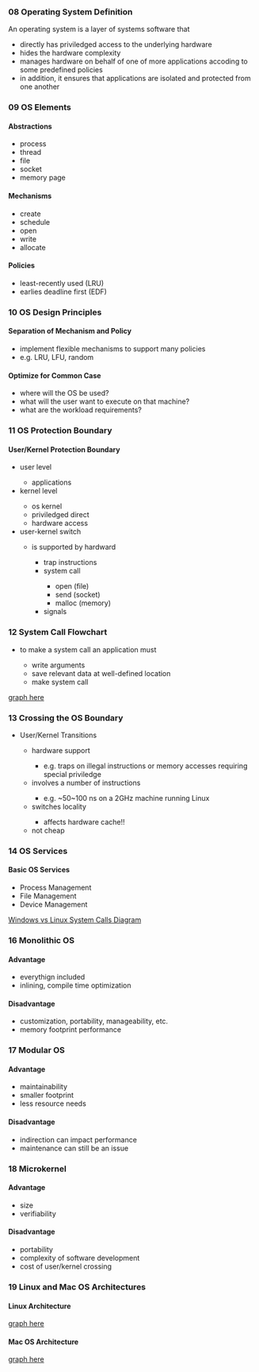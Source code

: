 ### 08 Operating System Definition

An operating system is a layer of systems software that

<ul>
    <li>directly has priviledged access to the underlying hardware</li>
    <li>hides the hardware complexity</li>
    <li>manages hardware on behalf of one of more applications accoding to some predefined policies</li>
    <li>in addition, it ensures that applications are isolated and protected from one another</li>
</ul>

### 09 OS Elements

#### Abstractions

<ul>
    <li>process</li>
    <li>thread</li>
    <li>file</li>
    <li>socket</li>
    <li>memory page</li>
</ul>

#### Mechanisms

<ul>
    <li>create</li>
    <li>schedule</li>
    <li>open</li>
    <li>write</li>
    <li>allocate</li>
</ul>

#### Policies

<ul>
    <li>least-recently used (LRU)</li>
    <li>earlies deadline first (EDF)</li>
</ul>

### 10 OS Design Principles

#### Separation of Mechanism and Policy

<ul>
    <li>implement flexible mechanisms to support many policies</li>
    <li>e.g. LRU, LFU, random</li>
</ul>

#### Optimize for Common Case

<ul>
    <li>where will the OS be used?</li>
    <li>what will the user want to execute on that machine?</li>
    <li>what are the workload requirements?</li>
</ul>

### 11 OS Protection Boundary

#### User/Kernel Protection Boundary

<ul>
    <li>user level</li>
    <ul>
        <li>applications</li>
    </ul>
    <li>kernel level</li>
    <ul>
        <li>os kernel</li>
        <li>priviledged direct</li>
        <li>hardware access</li>
    </ul>
    <li>user-kernel switch</li>
    <ul>
        <li>is supported by hardward</li>
        <ul>
            <li>trap instructions</li>
            <li>system call</li>
            <ul>
                <li>open (file)</li>
                <li>send (socket)</li>
                <li>malloc (memory)</li>
            </ul>
            <li>signals</li>
        </ul>
    </ul>
</ul>

### 12 System Call Flowchart

<ul>
    <li>to make a system call an application must</li>
    <ul>
        <li>write arguments</li>
        <li>save relevant data at well-defined location</li>
        <li>make system call</li>
    </ul>
</ul>

[graph here](https://classroom.udacity.com/courses/ud923/lessons/3014898657/concepts/34183989490923)

### 13 Crossing the OS Boundary

<ul>
    <li>User/Kernel Transitions</li>
    <ul>
        <li>hardware support</li>
        <ul>
            <li>e.g. traps on illegal instructions or memory accesses requiring special priviledge</li>
        </ul>
        <li>involves a number of instructions</li>
        <ul>
            <li>e.g. ~50~100 ns on a 2GHz machine running Linux</li>
        </ul>
        <li>switches locality</li>
        <ul>
            <li>affects hardware cache!!</li>
        </ul>
        <li>not cheap</li>
    </ul>
</ul>

### 14 OS Services

#### Basic OS Services

<ul>
    <li>Process Management</li>
    <li>File Management</li>
    <li>Device Management</li>
</ul>

[Windows vs Linux System Calls Diagram](https://s3.amazonaws.com/content.udacity-data.com/courses/ud923/notes/ud923-p1l2-windows-vs-linux-system-calls.png)

### 16 Monolithic OS

#### Advantage

<ul>
    <li>everythign included</li>
    <li>inlining, compile time optimization</li>
</ul>

#### Disadvantage

<ul>
    <li>customization, portability, manageability, etc.</li>
    <li>memory footprint performance</li>
</ul>

### 17 Modular OS

#### Advantage

<ul>
    <li>maintainability</li>
    <li>smaller footprint</li>
    <li>less resource needs</li>
</ul>

#### Disadvantage

<ul>
    <li>indirection can impact performance</li>
    <li>maintenance can still be an issue</li>
</ul>

### 18 Microkernel

#### Advantage

<ul>
    <li>size</li>
    <li>verifiability</li>
</ul>

#### Disadvantage

<ul>
    <li>portability</li>
    <li>complexity of software development</li>
    <li>cost of user/kernel crossing</li>
</ul>

### 19 Linux and Mac OS Architectures

#### Linux Architecture

[graph here](https://classroom.udacity.com/courses/ud923/lessons/3014898657/concepts/34183989530923)

#### Mac OS Architecture

[graph here](https://classroom.udacity.com/courses/ud923/lessons/3014898657/concepts/34183989530923)

